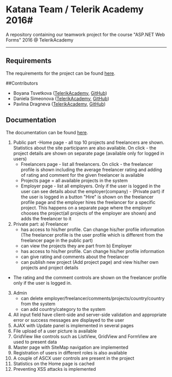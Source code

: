 # Katana Team / Telerik Academy 2016#
A repository containing our teamwork project for the course "ASP.NET Web Forms" 2016 @ TelerikAcademy

----------
## Requirements
The requirements for the project can be found [here](./Requirements.md).

##Contributors

* Boyana Tsvetkova ([TelerikAcademy](https://telerikacademy.com/Users/bo071992), [GitHub](https://github.com/boyanatsvetkova))
* Daniela Simeonova ([TelerikAcademy](https://telerikacademy.com/Users/danisio), [GitHub](https://github.com/danisio))
* Pavlina Dragneva ([TelerikAcademy](https://telerikacademy.com/Users/DragnevaPavlina), [GitHub](https://github.com/PavDragneva))

## Documentation
The documentation can be found [here](Documentation/Documentation.md).

1. Public part 
    -Home page - all top 10 projects and freelancers are shown. Statistics about the site participann are also available. On click - the project details are shown on separate page (available only for logged in users)
    -  Freelancers page - list all freelancers. On click - the freelancer profile is shown including the average freelancer rating and 
adding of rating and comment for the given freelancer is available
    - Projects page = all available projects in the system
   - Employer page -  list all employers. Only if the user is logged in the user can see details about the employer(company)    - (Private part) if the user is logged in a button "Hire" is shown on the freelancer profile page and the employer hires the freelancer for a specific project. This happens on a separate page where the employer chooses the project(all projects of the employer are shown) and adds the freelancer to it
2. Private part:
a) Freelancer 
    - has access to his/her profile. Can change his/her profile information
    (The freelancer profile is the user profile which is different from the freelancer page in the public part)
    - can view the projects they are part from
b) Employer 
    -  has access to his/her profile. Can change his/her profile information
    - can give rating and comments about the freelancer
    -  can publish new project (Add project page) and view his/her own projects and project details
 * The rating and the comment controls are shown on the freelancer profile only if the user is logged in.
3. Admin
   - can delete employer/freelancer/comments/projects/country/country from the system
   - can add country/category to the system
4. All input field have client-side and server-side validation and appropriate error or success messages are displayed to the user
5. AJAX with Update panel is implemented in several pages
6. File upload of a user picture is available
7. GridView like controls such as ListView, GridView and FormView are used to present data
8. Master page with SiteMap navigation are implemented
9. Registration of users in different roles is also available
10. A couple of ASCX user controls are present in the project
11. Statistics on the Home page is cached
12. Preventing XSS attacks is implemented 




